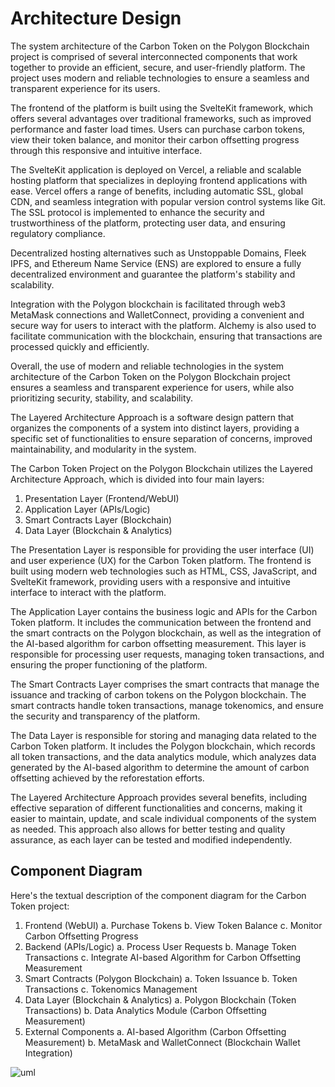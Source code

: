 # Architecture Design
The system architecture of the Carbon Token on the Polygon Blockchain project is comprised of several interconnected components that work together to provide an efficient, secure, and user-friendly platform. The project uses modern and reliable technologies to ensure a seamless and transparent experience for its users.

The frontend of the platform is built using the SvelteKit framework, which offers several advantages over traditional frameworks, such as improved performance and faster load times. Users can purchase carbon tokens, view their token balance, and monitor their carbon offsetting progress through this responsive and intuitive interface.

The SvelteKit application is deployed on Vercel, a reliable and scalable hosting platform that specializes in deploying frontend applications with ease. Vercel offers a range of benefits, including automatic SSL, global CDN, and seamless integration with popular version control systems like Git. The SSL protocol is implemented to enhance the security and trustworthiness of the platform, protecting user data, and ensuring regulatory compliance.

Decentralized hosting alternatives such as Unstoppable Domains, Fleek IPFS, and Ethereum Name Service (ENS) are explored to ensure a fully decentralized environment and guarantee the platform's stability and scalability.

Integration with the Polygon blockchain is facilitated through web3 MetaMask connections and WalletConnect, providing a convenient and secure way for users to interact with the platform. Alchemy is also used to facilitate communication with the blockchain, ensuring that transactions are processed quickly and efficiently.

Overall, the use of modern and reliable technologies in the system architecture of the Carbon Token on the Polygon Blockchain project ensures a seamless and transparent experience for users, while also prioritizing security, stability, and scalability.

The Layered Architecture Approach is a software design pattern that organizes the components of a system into distinct layers, providing a specific set of functionalities to ensure separation of concerns, improved maintainability, and modularity in the system.

The Carbon Token Project on the Polygon Blockchain utilizes the Layered Architecture Approach, which is divided into four main layers:

1. Presentation Layer (Frontend/WebUI)
2. Application Layer (APIs/Logic)
3. Smart Contracts Layer (Blockchain)
4. Data Layer (Blockchain & Analytics)

The Presentation Layer is responsible for providing the user interface (UI) and user experience (UX) for the Carbon Token platform. The frontend is built using modern web technologies such as HTML, CSS, JavaScript, and SvelteKit framework, providing users with a responsive and intuitive interface to interact with the platform.

The Application Layer contains the business logic and APIs for the Carbon Token platform. It includes the communication between the frontend and the smart contracts on the Polygon blockchain, as well as the integration of the AI-based algorithm for carbon offsetting measurement. This layer is responsible for processing user requests, managing token transactions, and ensuring the proper functioning of the platform.

The Smart Contracts Layer comprises the smart contracts that manage the issuance and tracking of carbon tokens on the Polygon blockchain. The smart contracts handle token transactions, manage tokenomics, and ensure the security and transparency of the platform.

The Data Layer is responsible for storing and managing data related to the Carbon Token platform. It includes the Polygon blockchain, which records all token transactions, and the data analytics module, which analyzes data generated by the AI-based algorithm to determine the amount of carbon offsetting achieved by the reforestation efforts.

The Layered Architecture Approach provides several benefits, including effective separation of different functionalities and concerns, making it easier to maintain, update, and scale individual components of the system as needed. This approach also allows for better testing and quality assurance, as each layer can be tested and modified independently.

## Component Diagram

Here's the textual description of the component diagram for the Carbon Token project:

1. Frontend (WebUI)
    a. Purchase Tokens
    b. View Token Balance
    c. Monitor Carbon Offsetting Progress
2. Backend (APIs/Logic)
    a. Process User Requests
    b. Manage Token Transactions
    c. Integrate AI-based Algorithm for Carbon Offsetting Measurement
3. Smart Contracts (Polygon Blockchain)
    a. Token Issuance
    b. Token Transactions
    c. Tokenomics Management
4. Data Layer (Blockchain & Analytics)
    a. Polygon Blockchain (Token Transactions)
    b. Data Analytics Module (Carbon Offsetting Measurement)
5. External Components
    a. AI-based Algorithm (Carbon Offsetting Measurement)
    b. MetaMask and WalletConnect (Blockchain Wallet Integration)

![uml](/Images/arch1.svg)